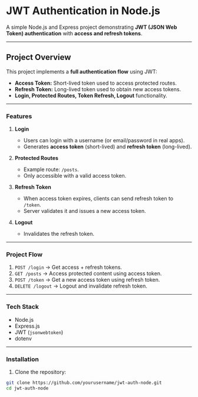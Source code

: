 # JWT Authentication in Node.js 

A simple Node.js and Express project demonstrating **JWT (JSON Web Token) authentication** with **access and refresh tokens**.

---

## **Project Overview**

This project implements a **full authentication flow** using JWT:

- **Access Token:** Short-lived token used to access protected routes.
- **Refresh Token:** Long-lived token used to obtain new access tokens.
- **Login, Protected Routes, Token Refresh, Logout** functionality.

---

### **Features**

1. **Login**
   - Users can login with a username (or email/password in real apps).
   - Generates **access token** (short-lived) and **refresh token** (long-lived).

2. **Protected Routes**
   - Example route: `/posts`.
   - Only accessible with a valid access token.

3. **Refresh Token**
   - When access token expires, clients can send refresh token to `/token`.
   - Server validates it and issues a new access token.

4. **Logout**
   - Invalidates the refresh token.

---

### **Project Flow**

1. `POST /login` → Get access + refresh tokens.  
2. `GET /posts` → Access protected content using access token.  
3. `POST /token` → Get a new access token using refresh token.  
4. `DELETE /logout` → Logout and invalidate refresh token.  

---

### **Tech Stack**

- Node.js
- Express.js
- JWT (`jsonwebtoken`)
- dotenv

---

### **Installation**

1. Clone the repository:

```bash
git clone https://github.com/yourusername/jwt-auth-node.git
cd jwt-auth-node
